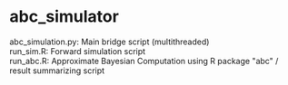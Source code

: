 # abc_simulator<br/>
abc_simulation.py: Main bridge script (multithreaded)<br/>
run_sim.R:         Forward simulation script<br/>
run_abc.R:         Approximate Bayesian Computation using R package "abc" / result summarizing script<br/>
